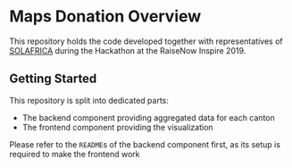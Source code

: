 Maps Donation Overview
======================

This repository holds the code developed together with representatives of [SOLAFRICA](https://solafrica.ch/)
during the Hackathon at the RaiseNow Inspire 2019.


## Getting Started

This repository is split into dedicated parts:
* The backend component providing aggregated data for each canton
* The frontend component providing the visualization

Please refer to the `README`s of the backend component first, as its setup
is required to make the frontend work 
